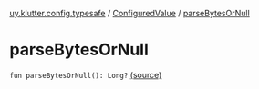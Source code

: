 [uy.klutter.config.typesafe](../index.md) / [ConfiguredValue](index.md) / [parseBytesOrNull](.)


# parseBytesOrNull
<code>fun parseBytesOrNull(): Long?</code> [(source)](https://github.com/kohesive/klutter/blob/master/config-typesafe-jdk6/src/main/kotlin/uy/klutter/config/typesafe/TypesafeConfig_Ext.kt#L73)<br/>

